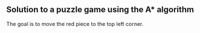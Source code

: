## Solution to a puzzle game using the A* algorithm

The goal is to move the red piece to the top left corner.
